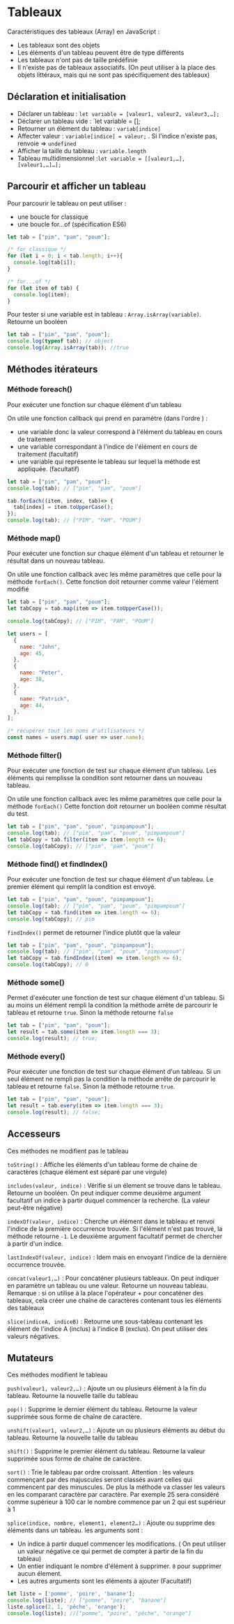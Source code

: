 
# Tableaux

Caractéristiques des tableaux (Array) en JavaScript :

- Les tableaux sont des objets
- Les éléments d'un tableau peuvent être de type différents
- Les tableaux n'ont pas de taille prédéfinie
- Il n'existe pas de tableaux associatifs. (On peut utiliser à la place des objets littéraux, mais qui ne sont pas spécifiquement des tableaux)

## **Déclaration et initialisation**

- Déclarer un tableau : `let variable = [valeur1, valeur2, valeur3,…];`
- Déclarer un tableau vide : `let variable = [];
- Retourner un élément du tableau : `variab[indice]`
- Affecter valeur : `variable[indice] = valeur;` . Si l'indice n'existe pas, renvoie => `undefined`
- Afficher la taille du tableau : `variable.length`
- Tableau multidimensionnel :`let variable = [[valeur1,…],[valeur1,…]…];`

## Parcourir et afficher un tableau

Pour parcourir le tableau on peut utiliser :

- une boucle for classique
- une boucle for…of (spécification ES6)

```jsx
let tab = ["pim", "pam", "poum"];

/* for classique */
for (let i = 0; i < tab.length; i++){
  console.log(tab[i]);
}

/* for...of */
for (let item of tab) {
  console.log(item);
}
```

Pour tester si une variable est in tableau : `Array.isArray(variable)`. Retourne un booléen

```jsx
let tab = ["pim", "pam", "poum"];
console.log(typeof tab); // object
console.log(Array.isArray(tab)); //true
```


## Méthodes itérateurs

### **Méthode foreach()**

Pour exécuter une fonction sur chaque élément d'un tableau  

On utile une fonction callback qui prend en paramètre (dans l'ordre ) :
- une variable donc la valeur correspond à l'élément du tableau en cours de traitement
- une variable correspondant à l'indice de l'élément en cours de traitement (facultatif)
- une variable qui représente le tableau sur lequel la méthode est appliquée. (facultatif)

```jsx
let tab = ["pim", "pam", "poum"]; 
console.log(tab); // ["pim", "pam", "poum"]

tab.forEach((item, index, tab)=> {
  tab[index] = item.toUpperCase();
});
console.log(tab); // ["PIM", "PAM", "POUM"]
```

### Méthode map()

Pour exécuter une fonction sur chaque élément d'un tableau et retourner le résultat dans un nouveau tableau.

On utile une fonction callback avec les même paramètres que celle pour la méthode `forEach()`. Cette fonction doit retourner comme valeur l'élément modifié

```js
let tab = ["pim", "pam", "poum"]; 
let tabCopy = tab.map(item => item.toUpperCase());

console.log(tabCopy); // ["PIM", "PAM", "POUM"]
```

```js
let users = [
  {
    name: "John",
    age: 45,
  },
  {
    name: "Peter",
    age: 38,
  },
  {
    name: "Patrick",
    age: 44,
  },
];

/* récupérer tout les noms d'utilisateurs */
const names = users.map( user => user.name);
```

### Méthode filter()

Pour exécuter une fonction de test sur chaque élément d'un tableau. Les éléments qui remplisse la condition sont retourner dans un nouveau tableau.

On utile une fonction callback avec les même paramètres que celle pour la méthode `forEach()`
Cette fonction doit retourner un booléen comme résultat du test.

```js
let tab = ["pim", "pam", "poum", "pimpampoum"];
console.log(tab); // ["pim", "pam", "poum", "pimpampoum"]
let tabCopy = tab.filter(item => item.length <= 6);
console.log(tabCopy); // ["pim", "pam", "poum"]
```

### Méthode find() et findIndex()

Pour exécuter une fonction de test sur chaque élément d'un tableau. Le premier élément qui remplit la condition est envoyé. 

```js
let tab = ["pim", "pam", "poum", "pimpampoum"];
console.log(tab); // ["pim", "pam", "poum", "pimpampoum"]
let tabCopy = tab.find(item => item.length <= 6);
console.log(tabCopy); // pim
```

`findIndex()` permet de retourner l'indice plutôt que la valeur

```js
let tab = ["pim", "pam", "poum", "pimpampoum"];
console.log(tab); // ["pim", "pam", "poum", "pimpampoum"]
let tabCopy = tab.findIndex((item) => item.length <= 6);
console.log(tabCopy); // 0
```

### Méthode some()

Permet d'exécuter une fonction de test sur chaque élément d'un tableau. Si au moins un  élément rempli la condition la méthode arrête de parcourir le tableau et retourne `true`. Sinon la méthode retourne `false`

```js
let tab = ["pim", "pam", "poum"];
let result = tab.some(item => item.length === 3);
console.log(result); // true;
```


### Méthode every()

Pour exécuter une fonction de test sur chaque élément d'un tableau. Si un seul élément ne rempli pas la condition la méthode arrête de parcourir le tableau et retourne `false`. Sinon la méthode retourne `true`. 

```js
let tab = ["pim", "pam", "poum"];
let result = tab.every(item => item.length === 3);
console.log(result); // false;
```



## Accesseurs

Ces méthodes ne modifient pas le tableau

`toString()` : Affiche les éléments d'un tableau forme de chaine de caractères (chaque élément est séparé par une virgule)

`includes(valeur, indice)` : Vérifie si un élement se trouve dans le tableau. Retourne un booléen. On peut indiquer comme deuxième argument facultatif un indice à partir duquel commencer la recherche. (La valeur peut-être négative)

`indexOf(valeur, indice)` : Cherche un élément dans le tableau et renvoi l'indice de la première occurrence trouvée. Si l'élément n'est pas trouvé, la méthode retourne `-1`. Le deuxième argument facultatif permet de chercher à partir d'un indice.

`lastIndexOf(valeur, indice)` : Idem mais en envoyant l'indice de la dernière occurrence trouvée.

`concat(valeur1,…)` : Pour concaténer plusieurs tableaux. On peut indiquer en paramètre un tableau ou une valeur. Retourne un nouveau tableau. Remarque : si on utilise à la place l'opérateur + pour concaténer des tableaux, cela créer une chaîne de caractères contenant tous les éléments des tableaux

`slice(indiceA, indiceB)` : Retourne une sous-tableau contenant les élément de l'indice A (inclus) à l'indice B (exclus). On peut utiliser des valeurs négatives.

## Mutateurs

Ces méthodes modifient le tableau

`push(valeur1, valeur2,…)` : Ajoute un ou plusieurs élément à la fin du tableau. Retourne la nouvelle taille du tableau

`pop()` : Supprime le dernier élément du tableau. Retourne la valeur supprimée sous forme de chaîne de caractère.

`unshift(valeur1, valeur2,…)` : Ajoute un ou plusieurs éléments au début du tableau. Retourne la nouvelle taille du tableau

`shift()` : Supprime le premier élément du tableau. Retourne la valeur supprimée sous forme de chaîne de caractère.

`sort()` : Trie le tableau par ordre croissant. Attention : les valeurs commençant par des majuscules seront classés avant celles qui commencent par des minuscules. De plus la méthode va classer les valeurs en les comparant caractère par caractère. Par exemple 25 sera considéré comme supérieur à 100 car le nombre commence par un 2 qui est supérieur à 1

`splice(indice, nombre, element1, element2…)` : Ajoute ou supprime des éléments dans un tableau. les arguments sont :

- Un indice à partir duquel commencer les modifications. ( On peut utiliser un valeur négative ce qui permet de compter à partir de la fin du tableau)
- Un entier indiquant le nombre d'élément à supprimer. `0` pour supprimer aucun élement.
- Les autres arguments sont les éléments à ajouter (Facultatif)

```jsx
let liste = ['pomme', 'poire', 'banane'];
console.log(liste); // ["pomme", "poire", "banane"]
liste.splice(2, 1, 'pêche', 'orange');
console.log(liste); //["pomme", "poire", "pêche", "orange"]
```



